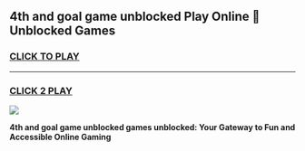 
## 4th and goal game unblocked Play Online 👋 Unblocked Games
<h3>
<a href="https://premium.freeplayer.one?title=4th_and_goal_game_unblocked&ref=19F">CLICK TO PLAY</a></h3>
<hr>

<h3>
<a href="https://premium.freeplayer.one?title=4th_and_goal_game_unblocked&ref=19F">CLICK 2 PLAY</a>
  
</h3>

<a href="https://premium.freeplayer.one?title=4th_and_goal_game_unblocked&ref=19F"><img src="https://clearcache.store/games.png"></a>


**4th and goal game unblocked games unblocked: Your Gateway to Fun and Accessible Online Gaming**
